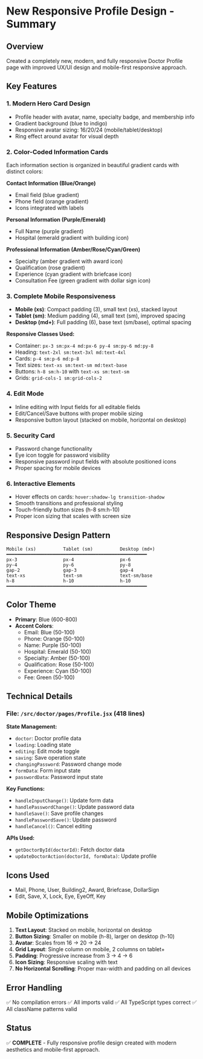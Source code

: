 # New Responsive Profile Design - Summary

## Overview

Created a completely new, modern, and fully responsive Doctor Profile page with improved UX/UI design and mobile-first responsive approach.

## Key Features

### 1. **Modern Hero Card Design**

- Profile header with avatar, name, specialty badge, and membership info
- Gradient background (blue to indigo)
- Responsive avatar sizing: 16/20/24 (mobile/tablet/desktop)
- Ring effect around avatar for visual depth

### 2. **Color-Coded Information Cards**

Each information section is organized in beautiful gradient cards with distinct colors:

**Contact Information (Blue/Orange)**

- Email field (blue gradient)
- Phone field (orange gradient)
- Icons integrated with labels

**Personal Information (Purple/Emerald)**

- Full Name (purple gradient)
- Hospital (emerald gradient with building icon)

**Professional Information (Amber/Rose/Cyan/Green)**

- Specialty (amber gradient with award icon)
- Qualification (rose gradient)
- Experience (cyan gradient with briefcase icon)
- Consultation Fee (green gradient with dollar sign icon)

### 3. **Complete Mobile Responsiveness**

- **Mobile (xs)**: Compact padding (3), small text (xs), stacked layout
- **Tablet (sm)**: Medium padding (4), small text (sm), improved spacing
- **Desktop (md+)**: Full padding (6), base text (sm/base), optimal spacing

**Responsive Classes Used:**

- Container: `px-3 sm:px-4 md:px-6 py-4 sm:py-6 md:py-8`
- Heading: `text-2xl sm:text-3xl md:text-4xl`
- Cards: `p-4 sm:p-6 md:p-8`
- Text sizes: `text-xs sm:text-sm md:text-base`
- Buttons: `h-8 sm:h-10` with `text-xs sm:text-sm`
- Grids: `grid-cols-1 sm:grid-cols-2`

### 4. **Edit Mode**

- Inline editing with Input fields for all editable fields
- Edit/Cancel/Save buttons with proper mobile sizing
- Responsive button layout (stacked on mobile, horizontal on desktop)

### 5. **Security Card**

- Password change functionality
- Eye icon toggle for password visibility
- Responsive password input fields with absolute positioned icons
- Proper spacing for mobile devices

### 6. **Interactive Elements**

- Hover effects on cards: `hover:shadow-lg transition-shadow`
- Smooth transitions and professional styling
- Touch-friendly button sizes (h-8 sm:h-10)
- Proper icon sizing that scales with screen size

## Responsive Design Pattern

```
Mobile (xs)          Tablet (sm)          Desktop (md+)
━━━━━━━━━━━━━━━━━━━━━━━━━━━━━━━━━━━━━━━━━━━━━━━━━━━━
px-3                 px-4                 px-6
py-4                 py-6                 py-8
gap-2                gap-3                gap-4
text-xs              text-sm              text-sm/base
h-8                  h-10                 h-10
━━━━━━━━━━━━━━━━━━━━━━━━━━━━━━━━━━━━━━━━━━━━━━━━━━━━
```

## Color Theme

- **Primary**: Blue (600-800)
- **Accent Colors**:
  - Email: Blue (50-100)
  - Phone: Orange (50-100)
  - Name: Purple (50-100)
  - Hospital: Emerald (50-100)
  - Specialty: Amber (50-100)
  - Qualification: Rose (50-100)
  - Experience: Cyan (50-100)
  - Fee: Green (50-100)

## Technical Details

### File: `/src/doctor/pages/Profile.jsx` (418 lines)

**State Management:**

- `doctor`: Doctor profile data
- `loading`: Loading state
- `editing`: Edit mode toggle
- `saving`: Save operation state
- `changingPassword`: Password change mode
- `formData`: Form input state
- `passwordData`: Password input state

**Key Functions:**

- `handleInputChange()`: Update form data
- `handlePasswordChange()`: Update password data
- `handleSave()`: Save profile changes
- `handlePasswordSave()`: Update password
- `handleCancel()`: Cancel editing

**APIs Used:**

- `getDoctorById(doctorId)`: Fetch doctor data
- `updateDoctorAction(doctorId, formData)`: Update profile

## Icons Used

- Mail, Phone, User, Building2, Award, Briefcase, DollarSign
- Edit, Save, X, Lock, Eye, EyeOff, Key

## Mobile Optimizations

1. **Text Layout**: Stacked on mobile, horizontal on desktop
2. **Button Sizing**: Smaller on mobile (h-8), larger on desktop (h-10)
3. **Avatar**: Scales from 16 → 20 → 24
4. **Grid Layout**: Single column on mobile, 2 columns on tablet+
5. **Padding**: Progressive increase from 3 → 4 → 6
6. **Icon Sizing**: Responsive scaling with text
7. **No Horizontal Scrolling**: Proper max-width and padding on all devices

## Error Handling

✅ No compilation errors
✅ All imports valid
✅ All TypeScript types correct
✅ All className patterns valid

## Status

✅ **COMPLETE** - Fully responsive profile design created with modern aesthetics and mobile-first approach.
